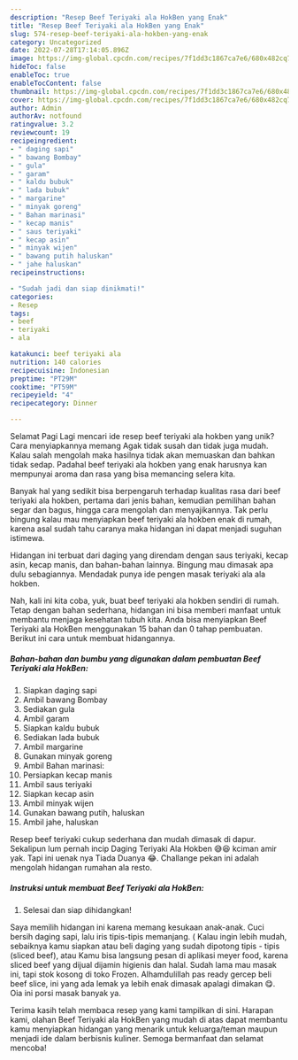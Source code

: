 ```yaml
---
description: "Resep Beef Teriyaki ala HokBen yang Enak"
title: "Resep Beef Teriyaki ala HokBen yang Enak"
slug: 574-resep-beef-teriyaki-ala-hokben-yang-enak
category: Uncategorized
date: 2022-07-28T17:14:05.896Z
image: https://img-global.cpcdn.com/recipes/7f1dd3c1867ca7e6/680x482cq70/beef-teriyaki-ala-hokben-foto-resep-utama.jpg
hideToc: false
enableToc: true
enableTocContent: false
thumbnail: https://img-global.cpcdn.com/recipes/7f1dd3c1867ca7e6/680x482cq70/beef-teriyaki-ala-hokben-foto-resep-utama.jpg
cover: https://img-global.cpcdn.com/recipes/7f1dd3c1867ca7e6/680x482cq70/beef-teriyaki-ala-hokben-foto-resep-utama.jpg
author: Admin
authorAv: notfound
ratingvalue: 3.2
reviewcount: 19
recipeingredient:
- " daging sapi"
- " bawang Bombay"
- " gula"
- " garam"
- " kaldu bubuk"
- " lada bubuk"
- " margarine"
- " minyak goreng"
- " Bahan marinasi"
- " kecap manis"
- " saus teriyaki"
- " kecap asin"
- " minyak wijen"
- " bawang putih haluskan"
- " jahe haluskan"
recipeinstructions:

- "Sudah jadi dan siap dinikmati!"
categories:
- Resep
tags:
- beef
- teriyaki
- ala

katakunci: beef teriyaki ala 
nutrition: 140 calories
recipecuisine: Indonesian
preptime: "PT29M"
cooktime: "PT59M"
recipeyield: "4"
recipecategory: Dinner

---
```



Selamat Pagi Lagi mencari ide resep beef teriyaki ala hokben yang unik? Cara menyiapkannya memang Agak tidak susah dan tidak juga mudah. Kalau salah mengolah maka hasilnya tidak akan memuaskan dan bahkan tidak sedap. Padahal beef teriyaki ala hokben yang enak harusnya kan mempunyai aroma dan rasa yang bisa memancing selera kita.


Banyak hal yang sedikit bisa berpengaruh terhadap kualitas rasa dari beef teriyaki ala hokben, pertama dari jenis bahan, kemudian pemilihan bahan segar dan bagus, hingga cara mengolah dan menyajikannya. Tak perlu bingung kalau mau menyiapkan beef teriyaki ala hokben enak di rumah, karena asal sudah tahu caranya maka hidangan ini dapat menjadi suguhan istimewa.

Hidangan ini terbuat dari daging yang direndam dengan saus teriyaki, kecap asin, kecap manis, dan bahan-bahan lainnya. Bingung mau dimasak apa dulu sebagiannya. Mendadak punya ide pengen masak teriyaki ala ala hokben.


Nah, kali ini kita coba, yuk, buat beef teriyaki ala hokben sendiri di rumah. Tetap dengan bahan sederhana, hidangan ini bisa memberi manfaat untuk membantu menjaga kesehatan tubuh kita. Anda bisa menyiapkan Beef Teriyaki ala HokBen menggunakan 15 bahan dan 0 tahap pembuatan. Berikut ini cara untuk membuat hidangannya.

<!--inarticleads1-->

##### Bahan-bahan dan bumbu yang digunakan dalam pembuatan Beef Teriyaki ala HokBen:

1. Siapkan  daging sapi
1. Ambil  bawang Bombay
1. Sediakan  gula
1. Ambil  garam
1. Siapkan  kaldu bubuk
1. Sediakan  lada bubuk
1. Ambil  margarine
1. Gunakan  minyak goreng
1. Ambil  Bahan marinasi:
1. Persiapkan  kecap manis
1. Ambil  saus teriyaki
1. Siapkan  kecap asin
1. Ambil  minyak wijen
1. Gunakan  bawang putih, haluskan
1. Ambil  jahe, haluskan


Resep beef teriyaki cukup sederhana dan mudah dimasak di dapur. Sekalipun lum pernah incip Daging Teriyaki Ala Hokben 😅😆 kciman amir yak. Tapi ini uenak nya Tiada Duanya 😂. Challange pekan ini adalah mengolah hidangan rumahan ala resto. 

<!--inarticleads2-->

##### Instruksi untuk membuat Beef Teriyaki ala HokBen:


1. Selesai dan siap dihidangkan!

Saya memilih hidangan ini karena memang kesukaan anak-anak. Cuci bersih daging sapi, lalu iris tipis-tipis memanjang. ( Kalau ingin lebih mudah, sebaiknya kamu siapkan atau beli daging yang sudah dipotong tipis - tipis (sliced beef), atau Kamu bisa langsung pesan di aplikasi meyer food, karena sliced beef yang dijual dijamin higienis dan halal. Sudah lama mau masak ini, tapi stok kosong di toko Frozen. Alhamdulillah pas ready gercep beli beef slice, ini yang ada lemak ya lebih enak dimasak apalagi dimakan 😋. Oia ini porsi masak banyak ya. 

Terima kasih telah membaca resep yang kami tampilkan di sini. Harapan kami, olahan Beef Teriyaki ala HokBen yang mudah di atas dapat membantu kamu menyiapkan hidangan yang menarik untuk keluarga/teman maupun menjadi ide dalam berbisnis kuliner. Semoga bermanfaat dan selamat mencoba!
